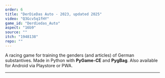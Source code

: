 ```yaml
---
order: 6
title: "DerDieDas Auto - 2023, updated 2025"
video: "Q3Gcv5q1fHY"
game_id: "Derdiedas_Auto"
aspect: "16b9"
source: ""
itch: "1948138"
repo: ""
---
```


A racing game for training the genders (and articles) of German substantives. Made in Python with **PyGame-CE** and **PygBag**. Also available for Android via Playstore or PWA.

 <!--
 ![Screenshot of DerDieDas Auto](images/finfet.png)

You can also find more info on  
[my Itch.io page](https://finfetchannel.itch.io/).
-->

---
